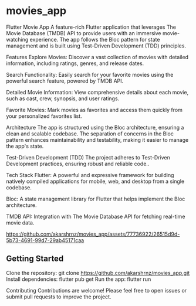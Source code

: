 # movies_app

Flutter Movie App
A feature-rich Flutter application that leverages The Movie Database (TMDB) API to provide users with an immersive movie-watching experience. The app follows the Bloc pattern for state management and is built using Test-Driven Development (TDD) principles.

Features
Explore Movies: Discover a vast collection of movies with detailed information, including ratings, genres, and release dates.

Search Functionality: Easily search for your favorite movies using the powerful search feature, powered by TMDB API.

Detailed Movie Information: View comprehensive details about each movie, such as cast, crew, synopsis, and user ratings.

Favorite Movies: Mark movies as favorites and access them quickly from your personalized favorites list.

Architecture
The app is structured using the Bloc architecture, ensuring a clean and scalable codebase. The separation of concerns in the Bloc pattern enhances maintainability and testability, making it easier to manage the app's state.

Test-Driven Development (TDD)
The project adheres to Test-Driven Development practices, ensuring robust and reliable code..

Tech Stack
Flutter: A powerful and expressive framework for building natively compiled applications for mobile, web, and desktop from a single codebase.

Bloc: A state management library for Flutter that helps implement the Bloc architecture.

TMDB API: Integration with The Movie Database API for fetching real-time movie data.





https://github.com/akarshrnz/movies_app/assets/77736922/26515d9d-5b73-4691-99d7-29ab45171caa


## Getting Started

Clone the repository: git clone https://github.com/akarshrnz/movies_app.git
Install dependencies: flutter pub get
Run the app: flutter run


Contributing
Contributions are welcome! Please feel free to open issues or submit pull requests to improve the project.
